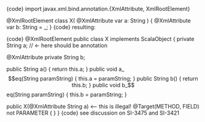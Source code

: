 {code}
import javax.xml.bind.annotation.{XmlAttribute, XmlRootElement}

@XmlRootElement
class X( @XmlAttribute var a: String ) {
	@XmlAttribute var b: String = _;
}
{code}
resulting:

{code}
@XmlRootElement
public class X
  implements ScalaObject
{
  private String a;      // <- here should be annotation

  @XmlAttribute
  private String b;

  public String a()
  {
    return this.a; } 
  public void a_$$eq(String paramString) { this.a = paramString; } 
  public String b() { return this.b; } 
  public void b_$$eq(String paramString) { this.b = paramString; }


  public X(@XmlAttribute String a)  <-- this is illegal! @Target(METHOD, FIELD) not PARAMETER
  {
  }
}
{code}
see discussion on SI-3475 and SI-3421
